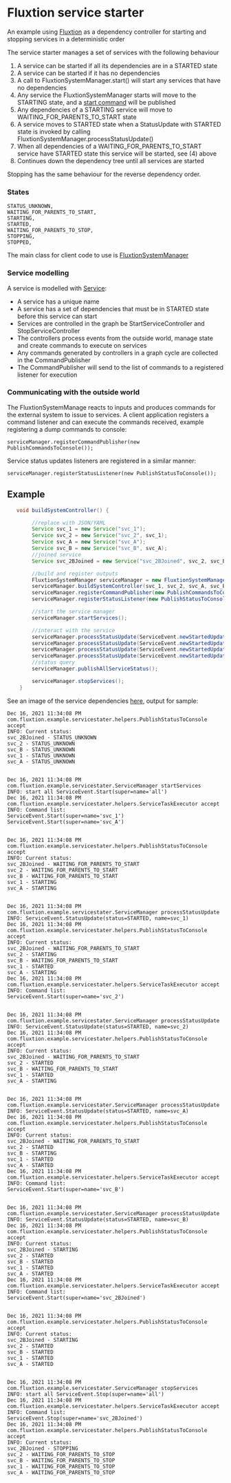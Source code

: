 # Fluxtion service starter
An example using [Fluxtion](https://github.com/v12technology/fluxtion) as a dependency controller for starting and stopping services in a deterministic order

The service starter manages a set of services with the following behaviour
1. A service can be started if all its dependencies are in a STARTED state
2. A service can be started if it has no dependencies
3. A call to FluxtionSystemManager.start() will start any services that have no dependencies
4. Any service the FluxtionSystemManager starts will move to the STARTING state, and a [start command](https://github.com/gregv12/example-service-starter/blob/d15d4856af4f0315d08474de5fda74f849886757/src/main/java/com/fluxtion/example/servicestater/ServiceEvent.java#L57) will be published
5. Any dependencies of a STARTING service will move to WAITING_FOR_PARENTS_TO_START state
6. A service moves to STARTED state when a StatusUpdate with STARTED state is invoked by calling FluxtionSystemManager.processStatusUpdate() 
7. When all dependencies of a WAITING_FOR_PARENTS_TO_START service have STARTED state this service will be started, see (4) above
9. Continues down the dependency tree until all services are started

Stopping has the same behaviour for the reverse dependency order.

### States
    STATUS_UNKNOWN,
    WAITING_FOR_PARENTS_TO_START,
    STARTING,
    STARTED,
    WAITING_FOR_PARENTS_TO_STOP,
    STOPPING,
    STOPPED,
    
The main class for client code to use is [FluxtionSystemManager](https://github.com/gregv12/example-service-starter/blob/master/src/main/java/com/fluxtion/example/servicestater/FluxtionSystemManager.java)  

### Service modelling
A service is modelled with [Service](https://github.com/gregv12/example-service-starter/blob/master/src/main/java/com/fluxtion/example/servicestater/Service.java):
- A service has a unique name
- A service has a set of dependencies that must be in STARTED state before this service can start
- Services are controlled in the graph be StartServiceController and StopServiceController
- The controllers process events from the outside world, manage state and create commands to execute on services
- Any commands generated by controllers in a graph cycle are collected in the CommandPublisher
- The CommandPublisher will send to the list of commands to a registered listener for execution 

### Communicating with the outside world
The FluxtionSystemManage reacts to inputs and produces commands for the external system to issue to services. 
A client application registers a command listener and can execute the commands received, example registering a dump commands to console:

```serviceManager.registerCommandPublisher(new PublishCommandsToConsole());```

Service status updates listeners are registered in a similar manner:

```serviceManager.registerStatusListener(new PublishStatusToConsole());```

## Example

```Java
   void buildSystemController() {

        //replace with JSON/YAML
        Service svc_1 = new Service("svc_1");
        Service svc_2 = new Service("svc_2", svc_1);
        Service svc_A = new Service("svc_A");
        Service svc_B = new Service("svc_B", svc_A);
        //joined service
        Service svc_2BJoined = new Service("svc_2BJoined", svc_2, svc_B);

        //build and register outputs
        FluxtionSystemManager serviceManager = new FluxtionSystemManager();
        serviceManager.buildSystemController(svc_1, svc_2, svc_A, svc_B, svc_2BJoined);
        serviceManager.registerCommandPublisher(new PublishCommandsToConsole());
        serviceManager.registerStatusListener(new PublishStatusToConsole());

        //start the service manager
        serviceManager.startServices();

        //interact with the service
        serviceManager.processStatusUpdate(ServiceEvent.newStartedUpdate( "svc_1"));
        serviceManager.processStatusUpdate(ServiceEvent.newStartedUpdate( "svc_2"));
        serviceManager.processStatusUpdate(ServiceEvent.newStartedUpdate( "svc_A"));
        serviceManager.processStatusUpdate(ServiceEvent.newStartedUpdate( "svc_B"));
        //status query
        serviceManager.publishAllServiceStatus();

        serviceManager.stopServices();
    }
```


See an image of the service dependencies [here](https://github.com/gregv12/example-service-starter/blob/master/src/main/resources/com/fluxtion/example/servicestater/fluxtionsystemmanager/servicestarter/Processor.png), 
output for sample:

```
Dec 16, 2021 11:34:08 PM com.fluxtion.example.servicestater.helpers.PublishStatusToConsole accept
INFO: Current status:
svc_2BJoined - STATUS_UNKNOWN
svc_2 - STATUS_UNKNOWN
svc_B - STATUS_UNKNOWN
svc_1 - STATUS_UNKNOWN
svc_A - STATUS_UNKNOWN


Dec 16, 2021 11:34:08 PM com.fluxtion.example.servicestater.ServiceManager startServices
INFO: start all ServiceEvent.Start(super=name='all')
Dec 16, 2021 11:34:08 PM com.fluxtion.example.servicestater.helpers.ServiceTaskExecutor accept
INFO: Command list:
ServiceEvent.Start(super=name='svc_1')
ServiceEvent.Start(super=name='svc_A')


Dec 16, 2021 11:34:08 PM com.fluxtion.example.servicestater.helpers.PublishStatusToConsole accept
INFO: Current status:
svc_2BJoined - WAITING_FOR_PARENTS_TO_START
svc_2 - WAITING_FOR_PARENTS_TO_START
svc_B - WAITING_FOR_PARENTS_TO_START
svc_1 - STARTING
svc_A - STARTING


Dec 16, 2021 11:34:08 PM com.fluxtion.example.servicestater.ServiceManager processStatusUpdate
INFO: ServiceEvent.StatusUpdate(status=STARTED, name=svc_1)
Dec 16, 2021 11:34:08 PM com.fluxtion.example.servicestater.helpers.PublishStatusToConsole accept
INFO: Current status:
svc_2BJoined - WAITING_FOR_PARENTS_TO_START
svc_2 - STARTING
svc_B - WAITING_FOR_PARENTS_TO_START
svc_1 - STARTED
svc_A - STARTING
Dec 16, 2021 11:34:08 PM com.fluxtion.example.servicestater.helpers.ServiceTaskExecutor accept
INFO: Command list:
ServiceEvent.Start(super=name='svc_2')


Dec 16, 2021 11:34:08 PM com.fluxtion.example.servicestater.ServiceManager processStatusUpdate
INFO: ServiceEvent.StatusUpdate(status=STARTED, name=svc_2)
Dec 16, 2021 11:34:08 PM com.fluxtion.example.servicestater.helpers.PublishStatusToConsole accept
INFO: Current status:
svc_2BJoined - WAITING_FOR_PARENTS_TO_START
svc_2 - STARTED
svc_B - WAITING_FOR_PARENTS_TO_START
svc_1 - STARTED
svc_A - STARTING


Dec 16, 2021 11:34:08 PM com.fluxtion.example.servicestater.ServiceManager processStatusUpdate
INFO: ServiceEvent.StatusUpdate(status=STARTED, name=svc_A)
Dec 16, 2021 11:34:08 PM com.fluxtion.example.servicestater.helpers.PublishStatusToConsole accept
INFO: Current status:
svc_2BJoined - WAITING_FOR_PARENTS_TO_START
svc_2 - STARTED
svc_B - STARTING
svc_1 - STARTED
svc_A - STARTED
Dec 16, 2021 11:34:08 PM com.fluxtion.example.servicestater.helpers.ServiceTaskExecutor accept
INFO: Command list:
ServiceEvent.Start(super=name='svc_B')


Dec 16, 2021 11:34:08 PM com.fluxtion.example.servicestater.ServiceManager processStatusUpdate
INFO: ServiceEvent.StatusUpdate(status=STARTED, name=svc_B)
Dec 16, 2021 11:34:08 PM com.fluxtion.example.servicestater.helpers.PublishStatusToConsole accept
INFO: Current status:
svc_2BJoined - STARTING
svc_2 - STARTED
svc_B - STARTED
svc_1 - STARTED
svc_A - STARTED
Dec 16, 2021 11:34:08 PM com.fluxtion.example.servicestater.helpers.ServiceTaskExecutor accept
INFO: Command list:
ServiceEvent.Start(super=name='svc_2BJoined')


Dec 16, 2021 11:34:08 PM com.fluxtion.example.servicestater.helpers.PublishStatusToConsole accept
INFO: Current status:
svc_2BJoined - STARTING
svc_2 - STARTED
svc_B - STARTED
svc_1 - STARTED
svc_A - STARTED


Dec 16, 2021 11:34:08 PM com.fluxtion.example.servicestater.ServiceManager stopServices
INFO: start all ServiceEvent.Stop(super=name='all')
Dec 16, 2021 11:34:08 PM com.fluxtion.example.servicestater.helpers.ServiceTaskExecutor accept
INFO: Command list:
ServiceEvent.Stop(super=name='svc_2BJoined')
Dec 16, 2021 11:34:08 PM com.fluxtion.example.servicestater.helpers.PublishStatusToConsole accept
INFO: Current status:
svc_2BJoined - STOPPING
svc_2 - WAITING_FOR_PARENTS_TO_STOP
svc_B - WAITING_FOR_PARENTS_TO_STOP
svc_1 - WAITING_FOR_PARENTS_TO_STOP
svc_A - WAITING_FOR_PARENTS_TO_STOP

```

